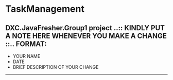 # TaskManagement
DXC.JavaFresher.Group1 project
..:: KINDLY PUT A NOTE HERE WHENEVER YOU MAKE A CHANGE ::..
FORMAT:
-----------
- YOUR NAME
- DATE
- BRIEF DESCRIPTION OF YOUR CHANGE
-----------
